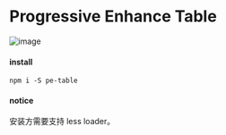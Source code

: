 # Progressive Enhance Table

![image](https://user-images.githubusercontent.com/11046969/206654460-5cf55b6a-0155-49cd-8376-775a47d60700.png)



#### install

```
npm i -S pe-table
```

#### notice

安装方需要支持 less loader。
